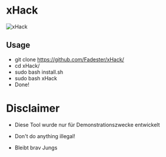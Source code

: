 # xHack
![xHack](https://user-images.githubusercontent.com/53977560/104008647-fcf26900-51a9-11eb-80af-a122ed518109.png)

## Usage
- git clone https://github.com/Fadester/xHack/
- cd xHack/
- sudo bash install.sh
- sudo bash xHack
- Done!

# Disclaimer
- Diese Tool wurde nur für Demonstrationszwecke entwickelt

- Don't do anything illegal!

- Bleibt brav Jungs

